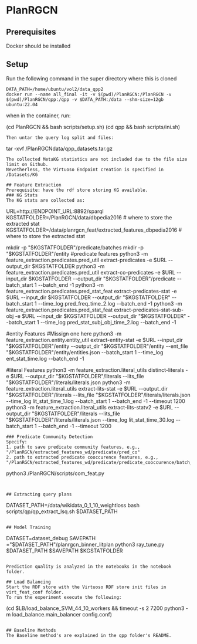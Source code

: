 # PlanRGCN

## Prerequisites
Docker should be installed

## Setup
Run the following command in the super directory where this is cloned
```
DATA_PATH=/home/ubuntu/vol2/data_qpp2
docker run --name all_final -it -v $(pwd)/PlanRGCN:/PlanRGCN -v $(pwd)/PlanRGCN/qpp:/qpp -v $DATA_PATH:/data --shm-size=12gb ubuntu:22.04
```
when in the container, run:

(cd PlanRGCN && bash scripts/setup.sh)
(cd qpp && bash scripts/ini.sh)

```
Then untar the query log split and files:
```
tar -xvf /PlanRGCNdata/qpp_datasets.tar.gz
```
The collected MetaKG statistics are not included due to the file size limit on Github.
Nevetherless, the Virtuoso Endpoint creation is specified in /Datasets/KG

## Feature Extraction
Prerequisite: have the rdf store storing KG available.
### KG Stats
The KG stats are collected as:
```
URL=http://ENDPOINT_URL:8892/sparql
KGSTATFOLDER=/PlanRGCN/data/dbpedia2016 # where to store the extracted stat
KGSTATFOLDER=/data/planrgcn_feat/extracted_features_dbpedia2016 # where to store the extracted stat

mkdir -p "$KGSTATFOLDER"/predicate/batches
mkdir -p "$KGSTATFOLDER"/entity
#predicate features
python3 -m feature_extraction.predicates.pred_util extract-predicates -e $URL --output_dir $KGSTATFOLDER
python3 -m feature_extraction.predicates.pred_util extract-co-predicates -e $URL --input_dir $KGSTATFOLDER --output_dir "$KGSTATFOLDER"/predicate --batch_start 1 --batch_end -1
python3 -m feature_extraction.predicates.pred_stat_feat extract-predicates-stat -e $URL --input_dir $KGSTATFOLDER --output_dir "$KGSTATFOLDER" --batch_start 1 --time_log pred_freq_time_2.log --batch_end -1
python3 -m feature_extraction.predicates.pred_stat_feat extract-predicates-stat-sub-obj -e $URL --input_dir $KGSTATFOLDER --output_dir "$KGSTATFOLDER" --batch_start 1 --time_log pred_stat_subj_obj_time_2.log --batch_end -1

#entity Features
#Missign one here
python3 -m feature_extraction.entity.entity_util extract-entity-stat -e $URL --input_dir "$KGSTATFOLDER"/entity --output_dir "$KGSTATFOLDER"/entity --ent_file "$KGSTATFOLDER"/entity/entities.json --batch_start 1 --time_log ent_stat_time.log --batch_end -1

#literal Features
python3 -m feature_extraction.literal_utils distinct-literals -e $URL --output_dir "$KGSTATFOLDER"/literals --lits_file "$KGSTATFOLDER"/literals/literals.json
python3 -m feature_extraction.literal_utils extract-lits-stat -e $URL --output_dir "$KGSTATFOLDER"/literals --lits_file "$KGSTATFOLDER"/literals/literals.json --time_log lit_stat_time_1.log --batch_start 1 --batch_end -1 --timeout 1200
python3 -m feature_extraction.literal_utils extract-lits-statv2 -e $URL --output_dir "$KGSTATFOLDER"/literals --lits_file "$KGSTATFOLDER"/literals/literals.json --time_log lit_stat_time_30.log --batch_start 1 --batch_end -1 --timeout 1200
```
### Predicate Community Detection
Specify:
1. path to save predicate community features, e.g.,  "/PlanRGCN/extracted_features_wd/predicate/pred_co"
2. path to extracted predicate cooccurence features, e.g., "/PlanRGCN/extracted_features_wd/predicate/predicate_cooccurence/batch_response/"
```
python3 /PlanRGCN/scripts/com_feat.py 
```


## Extracting query plans
```
DATASET_PATH=/data/wikidata_0_1_10_weightloss
bash scripts/qp/qp_extract_lsq.sh $DATASET_PATH
```

## Model Training 
```
DATASET=dataset_debug
SAVEPATH ="$DATASET_PATH"/planrgcn_binner_litplan
python3 ray_tune.py $DATASET_PATH $SAVEPATH $KGSTATFOLDER
```

Prediction quality is analyzed in the notebooks in the notebook folder.

## Load Balancing
Start the RDF store with the Virtuoso RDF store init files in virt_feat_conf folder.
To run the experiment execute the following:
```
(cd $LB/load_balance_SVM_44_10_workers && timeout -s 2 7200 python3 -m load_balance.main_balancer config.conf)
```

## Baseline Methods
The Baseline method's are explained in the qpp folder's README.
